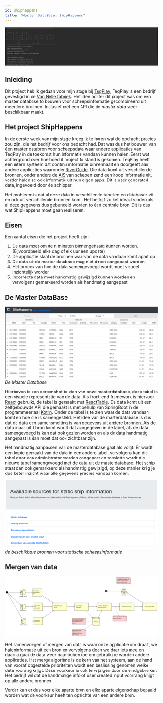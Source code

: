 ```yaml
---
id: shiphappens
title: "Master DataBase: ShipHappens" 
---
```


![ShipHappens](assets/shiphappens_cli-start.PNG)

## Inleiding

Dit project heb ik gedaan voor mijn stage bij [TeqPlay](https://link), TeqPlay is een bedrijf gevestigd in de [Van Nelle fabriek](https://link). Het idee achter
dit project was om een master database to bouwen voor scheepsinformatie gecombineerd uit meerdere bronnen. Inclusief met een API die de *master data* weer beschikbaar maakt. 


## Het project ShipHappens

In de eerste week van mijn stage kreeg ik te horen wat de opdracht precies zou zijn, die het bedrijf voor ons bedacht had. Dat was dus het bouwen van éen master databron voor scheepsdata waar andere applicaties van TeqPlay in de toekomst hun informatie vandaan kunnen halen. Eerst wat achtergrond over hoe hoed it project to stand is gekomen. TeqPlay heeft een intern systeem dat continu informatie binnenhaalt en doorgeeft aan andere applicaties waaronder [RiverGuide](https://link). Die data komt uit verschillende bronnen, onder andere de [AIS](https://link) van schepen zend een hoop informatie uit, verder halen ze ook informatie uit hun eigen apps. Dit is user generated data, ingevoerd door de schipper. 

Het probleem is dat al deze data in verschillende tabellen en databases zit en ook uit verschillende bronnen komt. Het bedrijf zo het ideaal vinden als al deze gegevens dus gebundeld worden to éen centrale bron. 
Dit is dus wat ShipHappens moet gaan realiseren. 

## Eisen

Een aantal eisen die het project heeft zijn: 

1. De data moet om de n minuten binnengehaald kunnen worden. (Bijvoordbeeld elke dag of elk uur een update)
2. De applicatie slaat de bronnen waarvan de data vandaan komt apart op
3. De data uit de master database mag niet direct aangepast worden
5. Het proces van hoe de data samengevoegd wordt moet visueel inzichtelijk worden
6. Incorrecte data moet handmatig gewijzigd kunnen worden en vervolgens gemarkeerd worden als handmatig aangepast



## De Master DataBase

![Masterdatabase](assets/shiphappens_master_table.PNG)
*De Master Database*

Hierboven is een screenshot te zien van onze masterdatabase, deze tabel is een visuele representatie van de data. Als front-end framework is hiervoor [React]() gebruikt, 
de tabel is gemaakt met [ReactTable](https://link). De data komt uit een zelfgebouwde API die gemaakt is met behulp van [SpringBoot](https://link) in de programmeertaal [Kotlin](https://link). Onder de tabel is te zien waar de data vandaan komt en hoe die is samengesteld. Het idee van de masterdatabase is dus dat de data een samensmelting is van gegevens uit andere bronnen. Als de data maar uit 1 bron komt wordt dat aangegeven in de tabel, als de data samengevoegd is kan dat ook gezien worden en als de data
handmatig aangepast is dan moet dat ook zichtbaar zijn. 

Het handmatig aanpassen van de masterdatabase gaat als volgt: Er wordt een kopie gemaakt van de data in een andere tabel, vervolgens kan die tabel door een administrator worden aangepast en tenslotte wordt die nieuwe tabel samengevoegd met de data uit de masterdatabase. Het schip staat dan ook gemarkeerd als handmatig gewijzigd, op deze manier krijg je dus beter inzicht waar alle gegevens precies vandaan komen. 

![sources](assets/sources_shiphappens.PNG)
*de beschikbare bronnen voor statische scheepsinformatie*


## Mergen van data

![Flowchart](assets/Flowchart-ShipHappens.png)

Het samenvoegen of mergen van data is waar onze applicatie om draait, we haleninformatie uit een bron en vervolgens doen we daar iets mee en daarna gaat de data weer naar buiten toe om gebruikt te worden andere applicaties. Het merge algoritme is de kern van het systeem, aan de hand van vooraf opgestelde prioriteiten wordt een beslissing genomen welke data voorang krijgt. Deze voorkeur is ook te wijzigen door de eindgebruiker. Het bedrijf wil dat de handmatige info of user created input voorrang krijgt op alle andere bronnen. 

Verder kan er dus voor elke aparte bron en elke aparte eigenschap bepaald worden wat de voorkeur heeft ten opzichte van een andere bron. 



